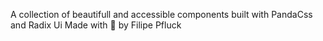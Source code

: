 A collection of beautifull and accessible components built with PandaCss and Radix Ui
Made with 💜 by Filipe Pfluck